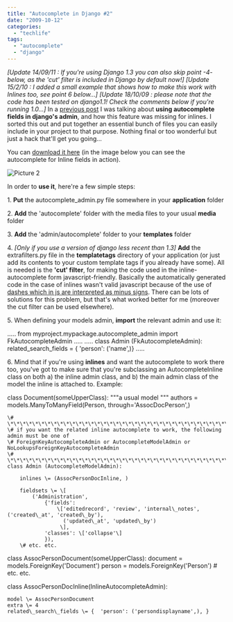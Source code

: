 ```yaml
---
title: "Autocomplete in Django #2"
date: "2009-10-12"
categories: 
  - "techlife"
tags: 
  - "autocomplete"
  - "django"
---
```


_\[Update 14/09/11 : If you're using Django 1.3 you can also skip point -4- below, as the 'cut' filter is included in Django by default now!\] \[Update 15/2/10 : I added a small example that shows how to make this work with Inlines too, see point 6 below...\] \[Update 18/10/09 : please note that the code has been tested on django1.1! Check the comments below if you're running 1.0...\]_ In a [previous post](http://www.michelepasin.org/blog/?p=345) I was talking about **using autocomplete fields in django's admin**, and how this feature was missing for inlines. I sorted this out and put together an essential bunch of files you can easily include in your project to that purpose. Nothing final or too wonderful but just a hack that'll get you going...

You can [download it here](http://www.box.net/shared/ugyoeqrdae) (in the image below you can see the autocomplete for Inline fields in action).

![Picture 2](/media/static/blog_img/picture-2.png "Picture 2")

In order to **use it**, here're a few simple steps:

1\. **Put** the autocomplete\_admin.py file somewhere in your **application** folder

2\. **Add** the 'autocomplete' folder with the media files to your usual **media** folder

3\. **Add** the 'admin/autocomplete' folder to your **templates** folder

4\. _\[Only if you use a version of django less recent than 1.3\]_ **Add** the extrafilters.py file in the **templatetags** directory of your application (or just add its contents to your custom template tags if you already have some). All is needed is the **'cut' filter**, for making the code used in the inline-autocomplete form javascript-friendly. Basically the automatically generated code in the case of inlines wasn't valid javascript because of the use of [dashes which in js are interpreted as minus signs](http://mrrena.blogspot.com/2009/02/invalid-range-in-character-class.html). There can be lots of solutions for this problem, but that's what worked better for me (moreover the cut filter can be used elsewhere).

5\. When defining your models admin, **import** the relevant admin and use it:

.....
from myproject.mypackage.autocomplete\_admin import FkAutocompleteAdmin
 .....
 .....
class Admin (FkAutocompleteAdmin):
    related\_search\_fields \= { 'person': ('name',)}
 .....

6\. Mind that if you're using **inlines** and want the autocomplete to work there too, you've got to make sure that you're subclassing an AutocompleteInline class on both a) the inline admin class, and b) the main admin class of the model the inline is attached to. Example:

class Document(someUpperClass):
    """a usual model """
    authors \= models.ManyToManyField(Person, through\='AssocDocPerson',)

    \# \*\*\*\*\*\*\*\*\*\*\*\*\*\*\*\*\*\*\*\*\*\*\*\*\*\*\*\*\*\*\*\*\*\*\*\*\*\*\*\*\*\*\*\*
    \# if you want the related inline autocomplete to work, the following admin must be one of
    \# ForeignKeyAutocompleteAdmin or AutocompleteModelAdmin or NoLookupsForeignKeyAutocompleteAdmin
    \# \*\*\*\*\*\*\*\*\*\*\*\*\*\*\*\*\*\*\*\*\*\*\*\*\*\*\*\*\*\*\*\*\*\*\*\*\*\*\*\*\*\*\*\*
    class Admin (AutocompleteModelAdmin):

        inlines \= (AssocPersonDocInline, )

        fieldsets \= \[
            ('Administration',
                {'fields':
                    \['editedrecord', 'review', 'internal\_notes', ('created\_at', 'created\_by'),
                      ('updated\_at', 'updated\_by')
                     \],
                'classes': \['collapse'\]
                }),
        \# etc. etc.

class AssocPersonDocument(someUpperClass):
    document \= models.ForeignKey('Document')
    person \= models.ForeignKey('Person')
    \# etc. etc.

class AssocPersonDocInline(InlineAutocompleteAdmin):

    model \= AssocPersonDocument
    extra \= 4
    related\_search\_fields \= {  'person': ('persondisplayname',), }
